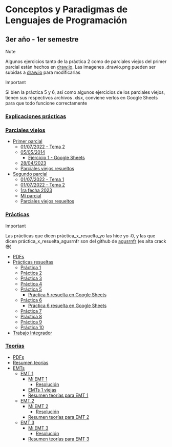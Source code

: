 # Conceptos y Paradigmas de Lenguajes de Programación
## 3er año - 1er semestre
> [!NOTE]
> Algunos ejercicios tanto de la práctica 2 como de parciales viejos del primer parcial están hechos en [draw.io](https://draw.io). Las imagenes .drawio.png pueden ser subidas a [draw.io](https://draw.io) para modificarlas

> [!IMPORTANT]
> Si bien la práctica 5 y 6, así como algunos ejercicios de los parciales viejos, tienen sus respectivos archivos .xlsx, conviene verlos en Google Sheets para que todo funcione correctamente
### [Explicaciones prácticas](https://github.com/Pedro0604/3ro-LS-LI-APU/tree/main/1er_semestre/CPLP/Explicaciones_practicas)
### [Parciales viejos](https://github.com/Pedro0604/3ro-LS-LI-APU/tree/main/1er_semestre/CPLP/Practicas/Parciales_viejos)

 * [Primer parcial](https://github.com/Pedro0604/3ro-LS-LI-APU/tree/main/1er_semestre/CPLP/Parciales_viejos/Primer_parcial)
   * [01/07/2022 - Tema 2](https://github.com/Pedro0604/3ro-LS-LI-APU/tree/main/1er_semestre/CPLP/Parciales_viejos/Primer_parcial/01_07_2022_tema_2)
   * [05/05/2014](https://github.com/Pedro0604/3ro-LS-LI-APU/tree/main/1er_semestre/CPLP/Parciales_viejos/Primer_parcial/05_05_2014)
     * [Ejercicio 1 - Google Sheets](https://docs.google.com/spreadsheets/d/1gSP6hD6mX_Ho6d7Mxdb13irDVHjCX_WEP973MRBUHh0/edit?gid=1130123696#gid=1130123696)
   * [28/04/2023](https://github.com/Pedro0604/3ro-LS-LI-APU/tree/main/1er_semestre/CPLP/Parciales_viejos/Primer_parcial/28_04_2023)
   * [Parciales viejos resueltos](https://github.com/Pedro0604/3ro-LS-LI-APU/blob/main/1er_semestre/CPLP/Parciales_viejos/Primer_parcial/Parciales_viejos.pdf)
 * [Segundo parcial](https://github.com/Pedro0604/3ro-LS-LI-APU/tree/main/1er_semestre/CPLP/Parciales_viejos/Segundo_parcial)
   * [01/07/2022 - Tema 1](https://github.com/Pedro0604/3ro-LS-LI-APU/tree/main/1er_semestre/CPLP/Parciales_viejos/Segundo_parcial/01_07_2022_tema_1)
   * [01/07/2022 - Tema 2](https://github.com/Pedro0604/3ro-LS-LI-APU/tree/main/1er_semestre/CPLP/Parciales_viejos/Segundo_parcial/01_07_2022_tema_2)
   * [1ra fecha 2023](https://github.com/Pedro0604/3ro-LS-LI-APU/tree/main/1er_semestre/CPLP/Parciales_viejos/Segundo_parcial/1ra%20fecha%202023)
   * [Mí parcial](https://github.com/Pedro0604/3ro-LS-LI-APU/tree/main/1er_semestre/CPLP/Parciales_viejos/Segundo_parcial/mi_parcial_14_06_2024)
   * [Parciales viejos resueltos](https://github.com/Pedro0604/3ro-LS-LI-APU/blob/main/1er_semestre/CPLP/Parciales_viejos/Segundo_parcial/Parciales_viejos.pdf)
### [Prácticas](https://github.com/Pedro0604/3ro-LS-LI-APU/tree/main/1er_semestre/CPLP/Practicas)

> [!IMPORTANT]
> Las prácticas que dicen práctica_x_resuelta_yo las hice yo :0, y las que dicen práctica_x_resuelta_agusrnfr son del github de [agusrnfr](https://github.com/agusrnfr) (es alta crack 😎)

* [PDFs](https://github.com/Pedro0604/3ro-LS-LI-APU/tree/main/1er_semestre/CPLP/Practicas/PDFs)
* [Prácticas resueltas](https://github.com/Pedro0604/3ro-LS-LI-APU/tree/main/1er_semestre/CPLP/Practicas/Practicas_resueltas)
  * [Práctica 1](https://github.com/Pedro0604/3ro-LS-LI-APU/tree/main/1er_semestre/CPLP/Practicas/Practicas_resueltas/Practica_1)
  * [Práctica 2](https://github.com/Pedro0604/3ro-LS-LI-APU/tree/main/1er_semestre/CPLP/Practicas/Practicas_resueltas/Practica_2)
  * [Práctica 3](https://github.com/Pedro0604/3ro-LS-LI-APU/tree/main/1er_semestre/CPLP/Practicas/Practicas_resueltas/Practica_3)
  * [Práctica 4](https://github.com/Pedro0604/3ro-LS-LI-APU/tree/main/1er_semestre/CPLP/Practicas/Practicas_resueltas/Practica_4)
  * [Práctica 5](https://github.com/Pedro0604/3ro-LS-LI-APU/tree/main/1er_semestre/CPLP/Practicas/Practicas_resueltas/Practica_5)
      * [Práctica 5 resuelta en Google Sheets](https://docs.google.com/spreadsheets/d/1e2_R6GBDu2rFcoDhq23S05waLqg0Tro5mqOpFT-MtfE/edit?usp=sharing)
  * [Práctica 6](https://github.com/Pedro0604/3ro-LS-LI-APU/tree/main/1er_semestre/CPLP/Practicas/Practicas_resueltas/Practica_6)
      * [Práctica 6 resuelta en Google Sheets](https://docs.google.com/spreadsheets/d/1A7zjzbWWWZTOdHcIw8Ahwg7HrF9kBlt32d5NCv0OYSA/edit?usp=sharing)
  * [Práctica 7](https://github.com/Pedro0604/3ro-LS-LI-APU/tree/main/1er_semestre/CPLP/Practicas/Practicas_resueltas/Practica_7)
  * [Práctica 8](https://github.com/Pedro0604/3ro-LS-LI-APU/tree/main/1er_semestre/CPLP/Practicas/Practicas_resueltas/Practica_8)
  * [Práctica 9](https://github.com/Pedro0604/3ro-LS-LI-APU/tree/main/1er_semestre/CPLP/Practicas/Practicas_resueltas/Practica_9)
  * [Práctica 10](https://github.com/Pedro0604/3ro-LS-LI-APU/tree/main/1er_semestre/CPLP/Practicas/Practicas_resueltas/Practica_10)
* [Trabajo Integrador](https://github.com/Pedro0604/3ro-LS-LI-APU/tree/main/1er_semestre/CPLP/Practicas/Trabajo_integrador)
### [Teorías](https://github.com/Pedro0604/3ro-LS-LI-APU/tree/main/1er_semestre/CPLP/Teorias)
  * [PDFs](https://github.com/Pedro0604/3ro-LS-LI-APU/tree/main/1er_semestre/CPLP/Teorias/PDFs)
  * [Resumen teorías](https://github.com/Pedro0604/3ro-LS-LI-APU/blob/main/1er_semestre/CPLP/Teorias/Resumen%20teor%C3%ADas.pdf)
  * [EMTs](https://github.com/Pedro0604/3ro-LS-LI-APU/tree/main/1er_semestre/CPLP/Teorias/EMTs)
    * [EMT 1](https://github.com/Pedro0604/3ro-LS-LI-APU/tree/main/1er_semestre/CPLP/Teorias/EMTs/EMT_1)
      * [Mí EMT 1](https://github.com/Pedro0604/3ro-LS-LI-APU/tree/main/1er_semestre/CPLP/Teorias/EMTs/EMT_1/Mi%20EMT_1)
        * [Resolución](https://github.com/Pedro0604/3ro-LS-LI-APU/blob/main/1er_semestre/CPLP/Teorias/EMTs/EMT_1/Mi%20EMT_1/Mi%20EMT_1%20resuelta.pdf)
      * [EMTs 1 viejas](https://github.com/Pedro0604/3ro-LS-LI-APU/blob/main/1er_semestre/CPLP/Teorias/EMTs/EMT_1/EMTs_1%20viejas.pdf)
      * [Resumen teorías para EMT 1](https://github.com/Pedro0604/3ro-LS-LI-APU/blob/main/1er_semestre/CPLP/Teorias/EMTs/EMT_1/Resumen%20teor%C3%ADas%20para%20EMT_1.pdf)
    * [EMT 2](https://github.com/Pedro0604/3ro-LS-LI-APU/tree/main/1er_semestre/CPLP/Teorias/EMTs/EMT_2)
      * [Mí EMT 2](https://github.com/Pedro0604/3ro-LS-LI-APU/blob/main/1er_semestre/CPLP/Teorias/EMTs/EMT_2/Mi_EMT_2/)
        * [Resolución](https://github.com/Pedro0604/3ro-LS-LI-APU/blob/main/1er_semestre/CPLP/Teorias/EMTs/EMT_2/Mi_EMT_2/Mi_EMT_2_resuelta.pdf)
      * [Resumen teorías para EMT 2](https://github.com/Pedro0604/3ro-LS-LI-APU/blob/main/1er_semestre/CPLP/Teorias/EMTs/EMT_2/Resumen_teorias_para_EMT_2.pdf)
    * [EMT 3](https://github.com/Pedro0604/3ro-LS-LI-APU/tree/main/1er_semestre/CPLP/Teorias/EMTs/EMT_3)
      * [Mí EMT 3](https://github.com/Pedro0604/3ro-LS-LI-APU/tree/main/1er_semestre/CPLP/Teorias/EMTs/EMT_3/Mi_EMT_3)
        * [Resolución](https://github.com/Pedro0604/3ro-LS-LI-APU/blob/main/1er_semestre/CPLP/Teorias/EMTs/EMT_3/Mi_EMT_3/Mi_EMT_3_resuelta.pdf)
      * [Resumen teorías para EMT 3](https://github.com/Pedro0604/3ro-LS-LI-APU/blob/main/1er_semestre/CPLP/Teorias/EMTs/EMT_3/Resumen_teorias_para_EMT_3.pdf)
